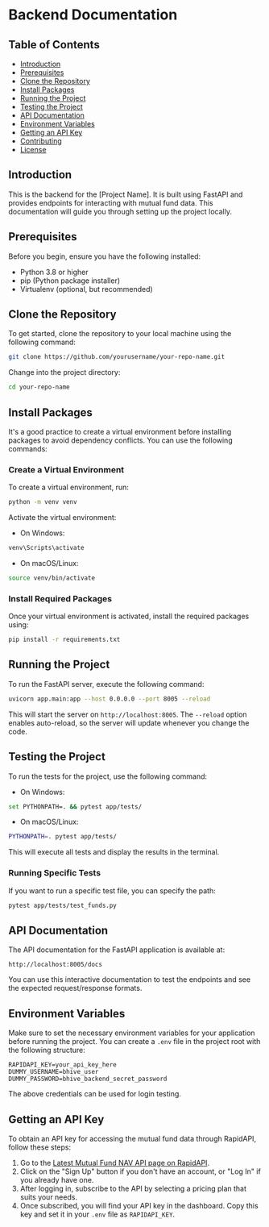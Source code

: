 # Backend Documentation

## Table of Contents
- [Introduction](#introduction)
- [Prerequisites](#prerequisites)
- [Clone the Repository](#clone-the-repository)
- [Install Packages](#install-packages)
- [Running the Project](#running-the-project)
- [Testing the Project](#testing-the-project)
- [API Documentation](#api-documentation)
- [Environment Variables](#environment-variables)
- [Getting an API Key](#getting-an-api-key)
- [Contributing](#contributing)
- [License](#license)

## Introduction
This is the backend for the [Project Name]. It is built using FastAPI and provides endpoints for interacting with mutual fund data. This documentation will guide you through setting up the project locally.

## Prerequisites
Before you begin, ensure you have the following installed:
- Python 3.8 or higher
- pip (Python package installer)
- Virtualenv (optional, but recommended)

## Clone the Repository
To get started, clone the repository to your local machine using the following command:

```bash
git clone https://github.com/yourusername/your-repo-name.git
```

Change into the project directory:

```bash
cd your-repo-name
```

## Install Packages
It's a good practice to create a virtual environment before installing packages to avoid dependency conflicts. You can use the following commands:

### Create a Virtual Environment
To create a virtual environment, run:

```bash
python -m venv venv
```

Activate the virtual environment:

- On Windows:

```bash
venv\Scripts\activate
```

- On macOS/Linux:

```bash
source venv/bin/activate
```

### Install Required Packages
Once your virtual environment is activated, install the required packages using:

```bash
pip install -r requirements.txt
```

## Running the Project
To run the FastAPI server, execute the following command:

```bash
uvicorn app.main:app --host 0.0.0.0 --port 8005 --reload
```

This will start the server on `http://localhost:8005`. The `--reload` option enables auto-reload, so the server will update whenever you change the code.

## Testing the Project
To run the tests for the project, use the following command:

- On Windows:

```bash
set PYTHONPATH=. && pytest app/tests/
```

- On macOS/Linux:

```bash
PYTHONPATH=. pytest app/tests/
```

This will execute all tests and display the results in the terminal.

### Running Specific Tests
If you want to run a specific test file, you can specify the path:

```bash
pytest app/tests/test_funds.py
```

## API Documentation
The API documentation for the FastAPI application is available at:

```
http://localhost:8005/docs
```

You can use this interactive documentation to test the endpoints and see the expected request/response formats.

## Environment Variables
Make sure to set the necessary environment variables for your application before running the project. You can create a `.env` file in the project root with the following structure:

```
RAPIDAPI_KEY=your_api_key_here
DUMMY_USERNAME=bhive_user
DUMMY_PASSWORD=bhive_backend_secret_password
```

The above credentials can be used for login testing.

## Getting an API Key
To obtain an API key for accessing the mutual fund data through RapidAPI, follow these steps:

1. Go to the [Latest Mutual Fund NAV API page on RapidAPI](https://rapidapi.com/suneetk92/api/latest-mutual-fund-nav).
2. Click on the "Sign Up" button if you don't have an account, or "Log In" if you already have one.
3. After logging in, subscribe to the API by selecting a pricing plan that suits your needs.
4. Once subscribed, you will find your API key in the dashboard. Copy this key and set it in your `.env` file as `RAPIDAPI_KEY`.

